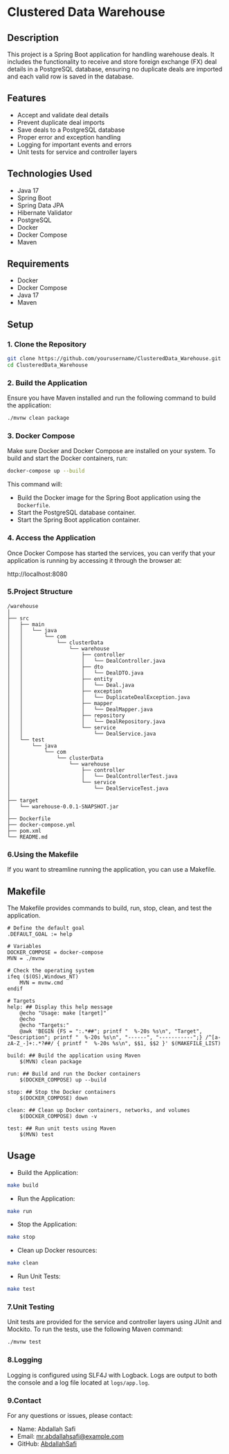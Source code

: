 # Clustered Data Warehouse

## Description

This project is a Spring Boot application for handling warehouse deals. It includes the functionality to receive and store foreign exchange (FX) deal details in a PostgreSQL database, ensuring no duplicate deals are imported and each valid row is saved in the database.

## Features

- Accept and validate deal details
- Prevent duplicate deal imports
- Save deals to a PostgreSQL database
- Proper error and exception handling
- Logging for important events and errors
- Unit tests for service and controller layers

## Technologies Used

- Java 17
- Spring Boot
- Spring Data JPA
- Hibernate Validator
- PostgreSQL
- Docker
- Docker Compose
- Maven

## Requirements

- Docker
- Docker Compose
- Java 17
- Maven

## Setup

### 1. Clone the Repository

```sh
git clone https://github.com/yourusername/ClusteredData_Warehouse.git
cd ClusteredData_Warehouse
```


### 2. Build the Application

Ensure you have Maven installed and run the following command to build the application:

```sh
./mvnw clean package
```

### 3. Docker Compose

Make sure Docker and Docker Compose are installed on your system. To build and start the Docker containers, run:

```sh
docker-compose up --build
```

This command will:

- Build the Docker image for the Spring Boot application using the `Dockerfile`.
- Start the PostgreSQL database container.
- Start the Spring Boot application container.

### 4. Access the Application

Once Docker Compose has started the services, you can verify that your application is running by accessing it through the browser at:

http://localhost:8080

### 5.Project Structure

```
/warehouse
│
├── src
│   ├── main
│   │   └── java
│   │       └── com
│   │           └── clusterData
│   │               └── warehouse
│   │                   ├── controller
│   │                   │   └── DealController.java
│   │                   ├── dto
│   │                   │   └── DealDTO.java
│   │                   ├── entity
│   │                   │   └── Deal.java
│   │                   ├── exception
│   │                   │   └── DuplicateDealException.java
│   │                   ├── mapper
│   │                   │   └── DealMapper.java
│   │                   ├── repository
│   │                   │   └── DealRepository.java
│   │                   └── service
│   │                       └── DealService.java
│   └── test
│       └── java
│           └── com
│               └── clusterData
│                   └── warehouse
│                       ├── controller
│                       │   └── DealControllerTest.java
│                       └── service
│                           └── DealServiceTest.java
│
├── target
│   └── warehouse-0.0.1-SNAPSHOT.jar
│
├── Dockerfile
├── docker-compose.yml
├── pom.xml
└── README.md
```


### 6.Using the Makefile
If you want to streamline running the application, you can use a Makefile.

## Makefile
The Makefile provides commands to build, run, stop, clean, and test the application.

```
# Define the default goal
.DEFAULT_GOAL := help

# Variables
DOCKER_COMPOSE = docker-compose
MVN = ./mvnw

# Check the operating system
ifeq ($(OS),Windows_NT)
    MVN = mvnw.cmd
endif

# Targets
help: ## Display this help message
	@echo "Usage: make [target]"
	@echo
	@echo "Targets:"
	@awk 'BEGIN {FS = ":.*##"; printf "  %-20s %s\n", "Target", "Description"; printf "  %-20s %s\n", "------", "-----------";} /^[a-zA-Z_-]+:.*?##/ { printf "  %-20s %s\n", $$1, $$2 }' $(MAKEFILE_LIST)

build: ## Build the application using Maven
	$(MVN) clean package

run: ## Build and run the Docker containers
	$(DOCKER_COMPOSE) up --build

stop: ## Stop the Docker containers
	$(DOCKER_COMPOSE) down

clean: ## Clean up Docker containers, networks, and volumes
	$(DOCKER_COMPOSE) down -v

test: ## Run unit tests using Maven
	$(MVN) test
```
## Usage
- Build the Application:

```sh
make build
```

- Run the Application:

```sh
make run
```

- Stop the Application:

```sh
make stop
```

- Clean up Docker resources:

```sh
make clean
```

- Run Unit Tests:

```sh
make test
```


### 7.Unit Testing

Unit tests are provided for the service and controller layers using JUnit and Mockito. To run the tests, use the following Maven command:

```sh
./mvnw test
```

### 8.Logging

Logging is configured using SLF4J with Logback. Logs are output to both the console and a log file located at `logs/app.log`.

### 9.Contact

For any questions or issues, please contact:

- Name: Abdallah Safi
- Email: mr.abdallahsafi@example.com
- GitHub: [AbdallahSafi](https://github.com/AbdallahSafi)
